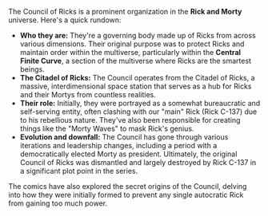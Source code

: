 The Council of Ricks is a prominent organization in the **Rick and Morty** universe. Here's a quick rundown:

* **Who they are:** They're a governing body made up of Ricks from across various dimensions. Their original purpose was to protect Ricks and maintain order within the multiverse, particularly within the **Central Finite Curve**, a section of the multiverse where Ricks are the smartest beings.
* **The Citadel of Ricks:** The Council operates from the Citadel of Ricks, a massive, interdimensional space station that serves as a hub for Ricks and their Mortys from countless realities.
* **Their role:** Initially, they were portrayed as a somewhat bureaucratic and self-serving entity, often clashing with our "main" Rick (Rick C-137) due to his rebellious nature. They've also been responsible for creating things like the "Morty Waves" to mask Rick's genius.
* **Evolution and downfall:** The Council has gone through various iterations and leadership changes, including a period with a democratically elected Morty as president. Ultimately, the original Council of Ricks was dismantled and largely destroyed by Rick C-137 in a significant plot point in the series.

The comics have also explored the secret origins of the Council, delving into how they were initially formed to prevent any single autocratic Rick from gaining too much power.